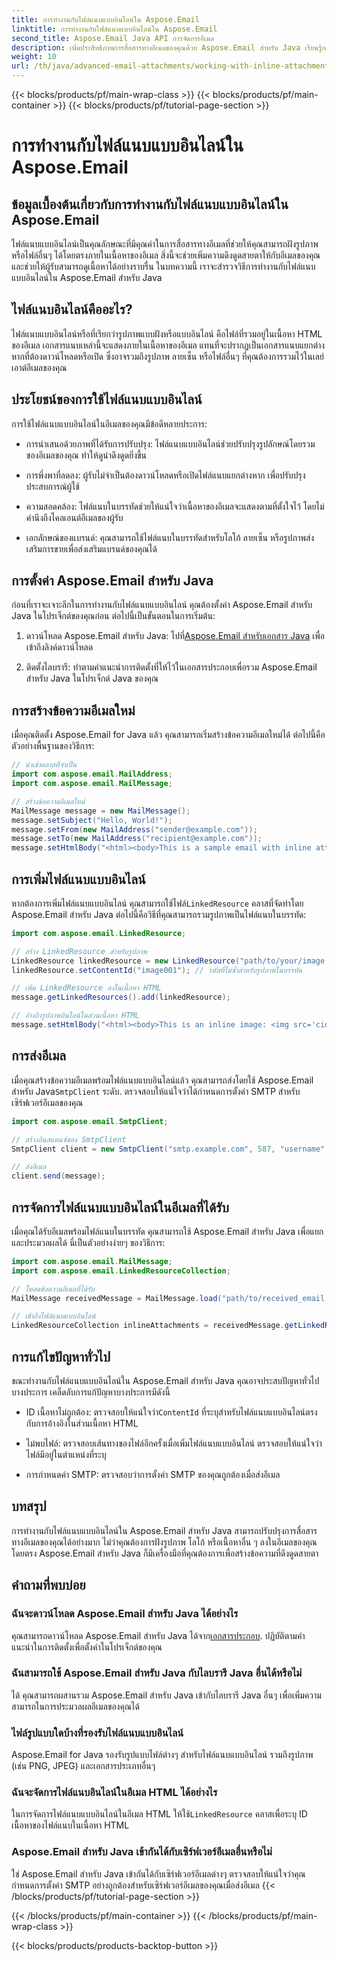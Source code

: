 ```yaml
---
title: การทำงานกับไฟล์แนบแบบอินไลน์ใน Aspose.Email
linktitle: การทำงานกับไฟล์แนบแบบอินไลน์ใน Aspose.Email
second_title: Aspose.Email Java API การจัดการอีเมล
description: เพิ่มประสิทธิภาพการสื่อสารทางอีเมลของคุณด้วย Aspose.Email สำหรับ Java เรียนรู้การทำงานกับไฟล์แนบในบรรทัดในคู่มือฉบับสมบูรณ์นี้
weight: 10
url: /th/java/advanced-email-attachments/working-with-inline-attachments/
---
```


{{< blocks/products/pf/main-wrap-class >}}
{{< blocks/products/pf/main-container >}}
{{< blocks/products/pf/tutorial-page-section >}}

# การทำงานกับไฟล์แนบแบบอินไลน์ใน Aspose.Email


## ข้อมูลเบื้องต้นเกี่ยวกับการทำงานกับไฟล์แนบแบบอินไลน์ใน Aspose.Email

ไฟล์แนบแบบอินไลน์เป็นคุณลักษณะที่มีคุณค่าในการสื่อสารทางอีเมลที่ช่วยให้คุณสามารถฝังรูปภาพหรือไฟล์อื่นๆ ได้โดยตรงภายในเนื้อหาของอีเมล สิ่งนี้จะช่วยเพิ่มความดึงดูดสายตาให้กับอีเมลของคุณ และช่วยให้ผู้รับสามารถดูเนื้อหาได้อย่างราบรื่น ในบทความนี้ เราจะสำรวจวิธีการทำงานกับไฟล์แนบแบบอินไลน์ใน Aspose.Email สำหรับ Java

## ไฟล์แนบอินไลน์คืออะไร?

ไฟล์แนบแบบอินไลน์หรือที่เรียกว่ารูปภาพแบบฝังหรือแบบอินไลน์ คือไฟล์ที่รวมอยู่ในเนื้อหา HTML ของอีเมล เอกสารแนบเหล่านี้จะแสดงภายในเนื้อหาของอีเมล แทนที่จะปรากฏเป็นเอกสารแนบแยกต่างหากที่ต้องดาวน์โหลดหรือเปิด ซึ่งอาจรวมถึงรูปภาพ ลายเซ็น หรือไฟล์อื่นๆ ที่คุณต้องการรวมไว้ในเลย์เอาต์อีเมลของคุณ

## ประโยชน์ของการใช้ไฟล์แนบแบบอินไลน์

การใช้ไฟล์แนบแบบอินไลน์ในอีเมลของคุณมีข้อดีหลายประการ:

- การนำเสนอด้วยภาพที่ได้รับการปรับปรุง: ไฟล์แนบแบบอินไลน์ช่วยปรับปรุงรูปลักษณ์โดยรวมของอีเมลของคุณ ทำให้ดูน่าดึงดูดยิ่งขึ้น

- การพึ่งพาที่ลดลง: ผู้รับไม่จำเป็นต้องดาวน์โหลดหรือเปิดไฟล์แนบแยกต่างหาก เพื่อปรับปรุงประสบการณ์ผู้ใช้

- ความสอดคล้อง: ไฟล์แนบในบรรทัดช่วยให้แน่ใจว่าเนื้อหาของอีเมลจะแสดงตามที่ตั้งใจไว้ โดยไม่คำนึงถึงไคลเอนต์อีเมลของผู้รับ

- เอกลักษณ์ของแบรนด์: คุณสามารถใช้ไฟล์แนบในบรรทัดสำหรับโลโก้ ลายเซ็น หรือรูปภาพส่งเสริมการขายเพื่อส่งเสริมแบรนด์ของคุณได้

## การตั้งค่า Aspose.Email สำหรับ Java

ก่อนที่เราจะเจาะลึกในการทำงานกับไฟล์แนบแบบอินไลน์ คุณต้องตั้งค่า Aspose.Email สำหรับ Java ในโปรเจ็กต์ของคุณก่อน ต่อไปนี้เป็นขั้นตอนในการเริ่มต้น:

1.  ดาวน์โหลด Aspose.Email สำหรับ Java: ไปที่[Aspose.Email สำหรับเอกสาร Java](https://reference.aspose.com/email/java/) เพื่อเข้าถึงลิงค์ดาวน์โหลด

2. ติดตั้งไลบรารี: ทำตามคำแนะนำการติดตั้งที่ให้ไว้ในเอกสารประกอบเพื่อรวม Aspose.Email สำหรับ Java ในโปรเจ็กต์ Java ของคุณ

## การสร้างข้อความอีเมลใหม่

เมื่อคุณติดตั้ง Aspose.Email for Java แล้ว คุณสามารถเริ่มสร้างข้อความอีเมลใหม่ได้ ต่อไปนี้คือตัวอย่างพื้นฐานของวิธีการ:

```java
// นำเข้าคลาสที่จำเป็น
import com.aspose.email.MailAddress;
import com.aspose.email.MailMessage;

// สร้างข้อความอีเมลใหม่
MailMessage message = new MailMessage();
message.setSubject("Hello, World!");
message.setFrom(new MailAddress("sender@example.com"));
message.setTo(new MailAddress("recipient@example.com"));
message.setHtmlBody("<html><body>This is a sample email with inline attachments.</body></html>");
```

## การเพิ่มไฟล์แนบแบบอินไลน์

 หากต้องการเพิ่มไฟล์แนบแบบอินไลน์ คุณสามารถใช้ไฟล์`LinkedResource` คลาสที่จัดทำโดย Aspose.Email สำหรับ Java ต่อไปนี้คือวิธีที่คุณสามารถรวมรูปภาพเป็นไฟล์แนบในบรรทัด:

```java
import com.aspose.email.LinkedResource;

// สร้าง LinkedResource สำหรับรูปภาพ
LinkedResource linkedResource = new LinkedResource("path/to/your/image.png");
linkedResource.setContentId("image001"); // รหัสที่ไม่ซ้ำสำหรับรูปภาพในบรรทัด

// เพิ่ม LinkedResource ลงในเนื้อหา HTML
message.getLinkedResources().add(linkedResource);

// อ้างอิงรูปภาพอินไลน์ในส่วนเนื้อหา HTML
message.setHtmlBody("<html><body>This is an inline image: <img src='cid:image001'></body></html>");
```

## การส่งอีเมล

เมื่อคุณสร้างข้อความอีเมลพร้อมไฟล์แนบแบบอินไลน์แล้ว คุณสามารถส่งโดยใช้ Aspose.Email สำหรับ Java`SmtpClient` ระดับ. ตรวจสอบให้แน่ใจว่าได้กำหนดการตั้งค่า SMTP สำหรับเซิร์ฟเวอร์อีเมลของคุณ

```java
import com.aspose.email.SmtpClient;

// สร้างอินสแตนซ์ของ SmtpClient
SmtpClient client = new SmtpClient("smtp.example.com", 587, "username", "password");

// ส่งอีเมล
client.send(message);
```

## การจัดการไฟล์แนบแบบอินไลน์ในอีเมลที่ได้รับ

เมื่อคุณได้รับอีเมลพร้อมไฟล์แนบในบรรทัด คุณสามารถใช้ Aspose.Email สำหรับ Java เพื่อแยกและประมวลผลได้ นี่เป็นตัวอย่างง่ายๆ ของวิธีการ:

```java
import com.aspose.email.MailMessage;
import com.aspose.email.LinkedResourceCollection;

// โหลดข้อความอีเมลที่ได้รับ
MailMessage receivedMessage = MailMessage.load("path/to/received_email.eml");

// เข้าถึงไฟล์แนบแบบอินไลน์
LinkedResourceCollection inlineAttachments = receivedMessage.getLinkedResources();
```

## การแก้ไขปัญหาทั่วไป

ขณะทำงานกับไฟล์แนบแบบอินไลน์ใน Aspose.Email สำหรับ Java คุณอาจประสบปัญหาทั่วไปบางประการ เคล็ดลับการแก้ปัญหาบางประการมีดังนี้

-  ID เนื้อหาไม่ถูกต้อง: ตรวจสอบให้แน่ใจว่า`ContentId` ที่ระบุสำหรับไฟล์แนบแบบอินไลน์ตรงกับการอ้างอิงในส่วนเนื้อหา HTML

- ไม่พบไฟล์: ตรวจสอบเส้นทางของไฟล์อีกครั้งเมื่อเพิ่มไฟล์แนบแบบอินไลน์ ตรวจสอบให้แน่ใจว่าไฟล์มีอยู่ในตำแหน่งที่ระบุ

- การกำหนดค่า SMTP: ตรวจสอบว่าการตั้งค่า SMTP ของคุณถูกต้องเมื่อส่งอีเมล

## บทสรุป

การทำงานกับไฟล์แนบแบบอินไลน์ใน Aspose.Email สำหรับ Java สามารถปรับปรุงการสื่อสารทางอีเมลของคุณได้อย่างมาก ไม่ว่าคุณต้องการฝังรูปภาพ โลโก้ หรือเนื้อหาอื่น ๆ ลงในอีเมลของคุณโดยตรง Aspose.Email สำหรับ Java ก็มีเครื่องมือที่คุณต้องการเพื่อสร้างข้อความที่ดึงดูดสายตา

## คำถามที่พบบ่อย

### ฉันจะดาวน์โหลด Aspose.Email สำหรับ Java ได้อย่างไร

 คุณสามารถดาวน์โหลด Aspose.Email สำหรับ Java ได้จาก[เอกสารประกอบ](https://reference.aspose.com/email/java/). ปฏิบัติตามคำแนะนำในการติดตั้งเพื่อตั้งค่าในโปรเจ็กต์ของคุณ

### ฉันสามารถใช้ Aspose.Email สำหรับ Java กับไลบรารี Java อื่นได้หรือไม่

ได้ คุณสามารถผสานรวม Aspose.Email สำหรับ Java เข้ากับไลบรารี Java อื่นๆ เพื่อเพิ่มความสามารถในการประมวลผลอีเมลของคุณได้

### ไฟล์รูปแบบใดบ้างที่รองรับไฟล์แนบแบบอินไลน์

Aspose.Email for Java รองรับรูปแบบไฟล์ต่างๆ สำหรับไฟล์แนบแบบอินไลน์ รวมถึงรูปภาพ (เช่น PNG, JPEG) และเอกสารประเภทอื่นๆ

### ฉันจะจัดการไฟล์แนบอินไลน์ในอีเมล HTML ได้อย่างไร

ในการจัดการไฟล์แนบแบบอินไลน์ในอีเมล HTML ให้ใช้`LinkedResource` คลาสเพื่อระบุ ID เนื้อหาของไฟล์แนบในเนื้อหา HTML

### Aspose.Email สำหรับ Java เข้ากันได้กับเซิร์ฟเวอร์อีเมลอื่นหรือไม่

ใช่ Aspose.Email สำหรับ Java เข้ากันได้กับเซิร์ฟเวอร์อีเมลต่างๆ ตรวจสอบให้แน่ใจว่าคุณกำหนดการตั้งค่า SMTP อย่างถูกต้องสำหรับเซิร์ฟเวอร์อีเมลของคุณเมื่อส่งอีเมล
{{< /blocks/products/pf/tutorial-page-section >}}

{{< /blocks/products/pf/main-container >}}
{{< /blocks/products/pf/main-wrap-class >}}

{{< blocks/products/products-backtop-button >}}
